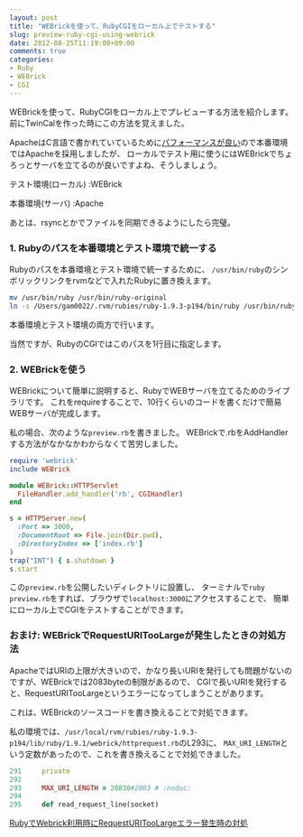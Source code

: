 ```yaml
---
layout: post
title: "WEBrickを使って、RubyCGIをローカル上でテストする"
slug: preview-ruby-cgi-using-webrick
date: 2012-08-25T11:19:00+09:00
comments: true
categories: 
- Ruby
- WEBrick
- CGI
---
```


WEBrickを使って、RubyCGIをローカル上でプレビューする方法を紹介します。前にTwinCalを作った時にこの方法を覚えました。

ApacheはC言語で書かれていているために[パフォーマンスが良い](http://thinkit.co.jp/article/117/4?page=0,1)ので本番環境ではApacheを採用しましたが、
ローカルでテスト用に使うにはWEBrickでちょろっとサーバを立てるのが良いですよね、そうしましょう。

テスト環境(ローカル)
:WEBrick

本番環境(サーバ)
:Apache

あとは、rsyncとかでファイルを同期できるようにしたら完璧。

### 1. Rubyのパスを本番環境とテスト環境で統一する

Rubyのパスを本番環境とテスト環境で統一するために、
`/usr/bin/ruby`のシンボリックリンクをrvmなどで入れたRubyに置き換えます。

``` bash
mv /usr/bin/ruby /usr/bin/ruby-original
ln -s /Users/gam0022/.rvm/rubies/ruby-1.9.3-p194/bin/ruby /usr/bin/ruby
``` 

本番環境とテスト環境の両方で行います。

当然ですが、RubyのCGIではこのパスを1行目に指定します。

### 2. WEBrickを使う

WEBrickについて簡単に説明すると、RubyでWEBサーバを立てるためのライブラリです。
これをrequireすることで、10行くらいのコードを書くだけで簡易WEBサーバが完成します。

私の場合、次のような`preview.rb`を書きました。
WEBrickで.rbをAddHandlerする方法がなかなかわからなくて苦労しました。

``` ruby
require 'webrick'
include WEBrick

module WEBrick::HTTPServlet
  FileHandler.add_handler('rb', CGIHandler)
end

s = HTTPServer.new(
  :Port => 3000,
  :DocumentRoot => File.join(Dir.pwd),
  :DirectoryIndex => ['index.rb']
)
trap("INT") { s.shutdown }
s.start
```

この`preview.rb`を公開したいディレクトリに設置し、
ターミナルで`ruby preview.rb`をすれば、ブラウザで`localhost:3000`にアクセスすることで、
簡単にローカル上でCGIをテストすることができます。

### おまけ: WEBrickでRequestURITooLargeが発生したときの対処方法

ApacheではURIの上限が大きいので、かなり長いURIを発行しても問題がないのですが、WEBrickでは2083byteの制限があるので、
CGIで長いURIを発行すると、RequestURITooLargeというエラーになってしまうことがあります。

これは、WEBrickのソースコードを書き換えることで対処できます。

私の環境では、`/usr/local/rvm/rubies/ruby-1.9.3-p194/lib/ruby/1.9.1/webrick/httprequest.rb`のL293に、
`MAX_URI_LENGTH`という定数があったので、これを書き換えることで対処できました。

``` ruby
291     private
292 
293     MAX_URI_LENGTH = 20830#2083 # :nodoc:
294 
295     def read_request_line(socket)
```

[RubyでWebrick利用時にRequestURITooLargeエラー発生時の対処](http://mukaer.com/archives/2012/03/19/rubywebrickrequ/)
